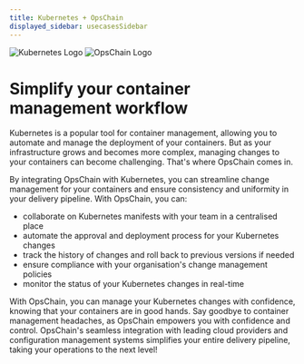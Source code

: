 ```yaml
---
title: Kubernetes + OpsChain
displayed_sidebar: usecasesSidebar
---
```


![Kubernetes Logo](/img/kubernetes-logo.png)  ![OpsChain Logo](/img/opschain-ring-small.png)

# Simplify your container management workflow

Kubernetes is a popular tool for container management, allowing you to automate and manage the deployment of your containers. But as your infrastructure grows and becomes more complex, managing changes to your containers can become challenging. That's where OpsChain comes in.

By integrating OpsChain with Kubernetes, you can streamline change management for your containers and ensure consistency and uniformity in your delivery pipeline. With OpsChain, you can:

- collaborate on Kubernetes manifests with your team in a centralised place
- automate the approval and deployment process for your Kubernetes changes
- track the history of changes and roll back to previous versions if needed
- ensure compliance with your organisation's change management policies
- monitor the status of your Kubernetes changes in real-time

With OpsChain, you can manage your Kubernetes changes with confidence, knowing that your containers are in good hands. Say goodbye to container management headaches, as OpsChain empowers you with confidence and control. OpsChain's seamless integration with leading cloud providers and configuration management systems simplifies your entire delivery pipeline, taking your operations to the next level!
